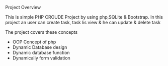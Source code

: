 Project Overview

This Is simple PHP CROUDE Project by using php,SQLite & Bootstrap. In this project an user can create task, task lis view & he can update & delete task

The project covers these concepts

* OOP Concept of php
* Dynamic Database design
* Dynamic database function
* Dynamically form validation
